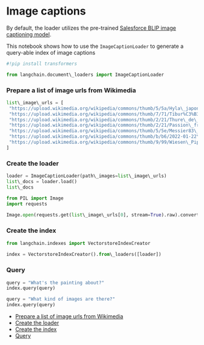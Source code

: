 # Image captions

By default, the loader utilizes the pre-trained [Salesforce BLIP image captioning model](https://huggingface.co/Salesforce/blip-image-captioning-base).

This notebook shows how to use the `ImageCaptionLoader` to generate a query-able index of image captions

```python
#!pip install transformers  

```

```python
from langchain.document\_loaders import ImageCaptionLoader  

```

### Prepare a list of image urls from Wikimedia[​](#prepare-a-list-of-image-urls-from-wikimedia "Direct link to Prepare a list of image urls from Wikimedia")

```python
list\_image\_urls = [  
 "https://upload.wikimedia.org/wikipedia/commons/thumb/5/5a/Hyla\_japonica\_sep01.jpg/260px-Hyla\_japonica\_sep01.jpg",  
 "https://upload.wikimedia.org/wikipedia/commons/thumb/7/71/Tibur%C3%B3n\_azul\_%28Prionace\_glauca%29%2C\_canal\_Fayal-Pico%2C\_islas\_Azores%2C\_Portugal%2C\_2020-07-27%2C\_DD\_14.jpg/270px-Tibur%C3%B3n\_azul\_%28Prionace\_glauca%29%2C\_canal\_Fayal-Pico%2C\_islas\_Azores%2C\_Portugal%2C\_2020-07-27%2C\_DD\_14.jpg",  
 "https://upload.wikimedia.org/wikipedia/commons/thumb/2/21/Thure\_de\_Thulstrup\_-\_Battle\_of\_Shiloh.jpg/251px-Thure\_de\_Thulstrup\_-\_Battle\_of\_Shiloh.jpg",  
 "https://upload.wikimedia.org/wikipedia/commons/thumb/2/21/Passion\_fruits\_-\_whole\_and\_halved.jpg/270px-Passion\_fruits\_-\_whole\_and\_halved.jpg",  
 "https://upload.wikimedia.org/wikipedia/commons/thumb/5/5e/Messier83\_-\_Heic1403a.jpg/277px-Messier83\_-\_Heic1403a.jpg",  
 "https://upload.wikimedia.org/wikipedia/commons/thumb/b/b6/2022-01-22\_Men%27s\_World\_Cup\_at\_2021-22\_St.\_Moritz%E2%80%93Celerina\_Luge\_World\_Cup\_and\_European\_Championships\_by\_Sandro\_Halank%E2%80%93257.jpg/288px-2022-01-22\_Men%27s\_World\_Cup\_at\_2021-22\_St.\_Moritz%E2%80%93Celerina\_Luge\_World\_Cup\_and\_European\_Championships\_by\_Sandro\_Halank%E2%80%93257.jpg",  
 "https://upload.wikimedia.org/wikipedia/commons/thumb/9/99/Wiesen\_Pippau\_%28Crepis\_biennis%29-20220624-RM-123950.jpg/224px-Wiesen\_Pippau\_%28Crepis\_biennis%29-20220624-RM-123950.jpg",  
]  

```

### Create the loader[​](#create-the-loader "Direct link to Create the loader")

```python
loader = ImageCaptionLoader(path\_images=list\_image\_urls)  
list\_docs = loader.load()  
list\_docs  

```

```python
from PIL import Image  
import requests  
  
Image.open(requests.get(list\_image\_urls[0], stream=True).raw).convert("RGB")  

```

### Create the index[​](#create-the-index "Direct link to Create the index")

```python
from langchain.indexes import VectorstoreIndexCreator  
  
index = VectorstoreIndexCreator().from\_loaders([loader])  

```

### Query[​](#query "Direct link to Query")

```python
query = "What's the painting about?"  
index.query(query)  

```

```python
query = "What kind of images are there?"  
index.query(query)  

```

- [Prepare a list of image urls from Wikimedia](#prepare-a-list-of-image-urls-from-wikimedia)
- [Create the loader](#create-the-loader)
- [Create the index](#create-the-index)
- [Query](#query)
